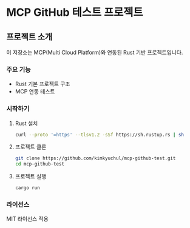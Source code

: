 # MCP GitHub 테스트 프로젝트

## 프로젝트 소개

이 저장소는 MCP(Multi Cloud Platform)와 연동된 Rust 기반 프로젝트입니다. 

### 주요 기능
- Rust 기본 프로젝트 구조
- MCP 연동 테스트

### 시작하기

1. Rust 설치
   ```bash
   curl --proto '=https' --tlsv1.2 -sSf https://sh.rustup.rs | sh
   ```

2. 프로젝트 클론
   ```bash
   git clone https://github.com/kimkyuchul/mcp-github-test.git
   cd mcp-github-test
   ```

3. 프로젝트 실행
   ```bash
   cargo run
   ```

### 라이선스
MIT 라이선스 적용
